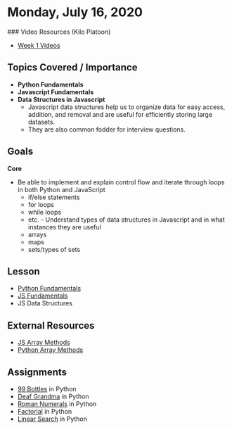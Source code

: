 # Monday, July 16, 2020
​### Video Resources (Kilo Platoon)
- [Week 1 Videos](https://www.youtube.com/playlist?list=PLu0CiQ7bzwESYJl7C3MPTh64EZP0Od-vW)

## Topics Covered / Importance
- **Python Fundamentals**
- **Javascript Fundamentals**
- **Data Structures in Javascript**
  - Javascript data structures help us to organize data for easy access, addition, and removal and are useful for efficiently storing large datasets.
  - They are also common fodder for interview questions.
​
## Goals
**Core**
- Be able to implement and explain control flow and iterate through loops in both Python and JavaScript
  - if/else statements 
  - for loops
  - while loops 
  - etc.
​- Understand types of data structures in Javascript and in what instances they are useful
  - arrays
  - maps 
  - sets/types of sets
​
## Lesson
- [Python Fundamentals](https://github.com/limaplatoon/curriculum/blob/master/week-01/lecture-materials/python_fundamentals.md)
- [JS Fundamentals](https://github.com/limaplatoon/curriculum/blob/master/week-01/lecture-materials/javascript_control_flow.pdf) 
- JS Data Structures

## External Resources
- [JS Array Methods](https://developer.mozilla.org/en-US/docs/Web/JavaScript/Reference/Global_Objects/Array)
- [Python Array Methods](https://www.programiz.com/python-programming/methods/list)
​
## Assignments
- [99 Bottles](https://github.com/limaplatoon/99-Bottles) in Python
- [Deaf Grandma](https://github.com/limaplatoon/deaf-grandma) in Python
- [Roman Numerals](https://github.com/limaplatoon/roman-numerals) in Python
- [Factorial](https://github.com/limaplatoon/factorial) in Python
- [Linear Search](https://github.com/limaplatoon/linear-search) in Python
